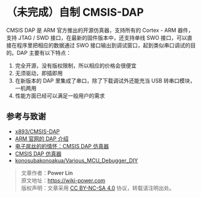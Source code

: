 # （未完成）自制 CMSIS-DAP

CMSIS DAP 是 ARM 官方推出的开源仿真器，支持所有的 Cortex - ARM 器件，支持 JTAG / SWD 接口，在最新的固件版本中，还支持单线 SWO 接口，可以直接在程序里把相应的数据通过 SWO 接口输出到调试窗口，起到类似串口调试的目的。DAP 主要有以下特点：

1. 完全开源，没有版权限制，所以相应的价格会很便宜
2. 无须驱动，即插即用
3. 在新版本的 DAP 里集成了串口，除了下载调试外还能充当 USB 转串口模块，一机两用
4. 性能方面已经可以满足一般用户的需求

## 参考与致谢

- [x893/CMSIS-DAP](https://github.com/x893/CMSIS-DAP)
- [ARM 官网的 DAP 介绍](http://www.keil.com/pack/doc/cmsis/DAP/html/index.html)
- [电子屌丝的的情怀：CMSIS DAP 仿真器](http://www.stmcu.org.cn/module/forum/thread-610968-1-2.html)
- [CMSIS DAP 仿真器](https://item.taobao.com/item.htm?spm=a1z10.1-c.w5003-21405148310.36.78726a3dta5ieC&id=550828063764&scene=taobao_shop)
- [konosubakonoakua/Various_MCU_Debugger_DIY](https://github.com/konosubakonoakua/Various_MCU_Debugger_DIY)

> 文章作者：**Power Lin**  
> 原文地址：<https://wiki-power.com>  
> 版权声明：文章采用 [CC BY-NC-SA 4.0](https://creativecommons.org/licenses/by/4.0/deed.zh) 协议，转载请注明出处。

